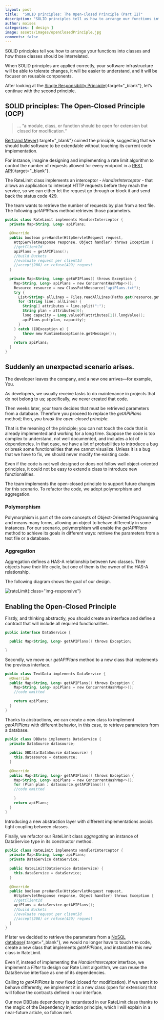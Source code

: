 ```yaml
---
layout: post
title:  "SOLID principles: The Open-Closed Principle (Part II)"
description: "SOLID principles tell us how to arrange our functions into classes. When it is well applied, our software infrastructure will be easier to understand"
author: moises
categories: [ design ]
image: assets/images/openClosedPrinciple.jpg
comments: false
---
```


SOLID principles tell you how to arrange your functions into classes and how those classes should be interrelated.

When SOLID principles are applied correctly, your software infrastructure will be able to tolerate changes, it will be easier to understand, and it will be focuser on reusable components.

After looking at the [Single Responsibility Principle](https://codersite.dev/solid-principles-the-definitive-guide/){:target="_blank"}, let’s continue with the second principle.

## SOLID principles: The Open-Closed Principle (OCP)

> … “a module, class, or function should be open for extension but closed for modification.“

[Bertrand Meyer](https://amzn.to/3eSkKXx){:target="_blank"} coined the principle, suggesting that we should build software to be extendable without touching its current code implementation.

For instance, imagine designing and implementing a rate limit algorithm to control the number of requests allowed for every endpoint in a [REST API](https://codersite.dev/documenting-rest-api-openapi3/){:target="_blank"}.

The RateLimit class implements an interceptor - *HandlerInterceptor* - that allows an application to intercept HTTP requests before they reach the service, so we can either let the request go through or block it and send back the status code 429.

The team wants to retrieve the number of requests by plan from a text file. The following *getAPIPlans* method retrieves those parameters.

```kotlin
public class RateLimit implements HandlerInterceptor {
  private Map<String, Long> apiPlans;
  
  @Override
  public boolean preHandle(HttpServletRequest request, 
    HttpServletResponse response, Object handler) throws Exception {
    //getClientId
    apiPlans = getAPIPlans();
    //build Buckets
    //evaluate request per clientId
    //accept(200) or refuse(429) request
  }
  
  private Map<String, Long> getAPIPlans() throws Exception {
    Map<String, Long> apiPlans = new ConcurrentHashMap<>();
    Resource resource = new ClassPathResource("apiPlans.txt");
    try {
      List<String> allLines = Files.readAllLines(Paths.get(resource.getURI()));
      for (String line: allLines) {
	    String[] attributes = line.split(":");
  	    String plan = attributes[0];
	    long capacity = Long.valueOf(attributes[1]).longValue();
	    apiPlans.put(plan, capacity);
      }
    } catch (IOException e) {
        throw new RuntimeException(e.getMessage());
    }
    return apiPlans;
  }
}
```

## Suddenly an unexpected scenario arises.

The developer leaves the company, and a new one arrives—for example, You.

As developers, we usually receive tasks to do maintenance in projects that do not belong to us; specifically, we never created that code.

Then weeks later, your team decides that must be retrieved parameters from a database. Therefore you proceed to replace the *getAPIPlans* method; then, *you break the open-closed principle*.

That is the meaning of the principle; you can not touch the code that is already implemented and working for a long time. Suppose the code is too complex to understand, not well documented, and includes a lot of dependencies. In that case, we have a lot of probabilities to introduce a bug or break some functionalities that we cannot visualize. Unless it is a bug that we have to fix, we should never modify the existing code.

Even if the code is not well designed or does not follow well object-oriented principles, it could not be easy to extend a class to introduce new functionalities.

The team implements the open-closed principle to support future changes for this scenario. To refactor the code, we adopt polymorphism and aggregation.

### Polymorphism

Polymorphism is part of the core concepts of Object-Oriented Programming and means many forms, allowing an object to behave differently in some instances. For our scenario, polymorphism will enable the *getAPIPlans* method to achieve its goals in different ways: retrieve the parameters from a text file or a database.

### Aggregation

Aggregation defines a HAS-A relationship between two classes. Their objects have their life cycle, but one of them is the owner of the HAS-A relationship.

The following diagram shows the goal of our design.

![rateLimit](/assets/images/rateLimit.jpg){:class="img-responsive"}

## Enabling the Open-Closed Principle

Firstly,  and thinking abstractly, you should create an interface and define a contract that will include all required functionalities.

```kotlin
public interface DataService {

  public Map<String, Long> getAPIPlans() throws Exception;

}
```

Secondly, we move our *getAPIPlans* method to a new class that implements the previous interface.

```kotlin
public class TextData implements DataService {
  @Override
  public Map<String, Long> getAPIPlans() throws Exception {
    Map<String, Long> apiPlans = new ConcurrentHashMap<>();
    //code omitted
	
    return apiPlans;
  }
}
```

Thanks to abstractions, we can create a new class to implement *getAPIPlans* with different behavior, in this case, to retrieve parameters from a database.

```kotlin
public class DBData implements DataService {
  private DataSource datasource;
  
  public DBData(DataSource datasource) {
    this.datasource = datasource;
  }
  
  @Override
  public Map<String, Long> getAPIPlans() throws Exception {
    Map<String, Long> apiPlans = new ConcurrentHashMap<>();
    for (Plan plan : datasource.getAPIPlans()) {
    //code omitted
	 
    }
    return apiPlans;
  }
}
```

Introducing a new abstraction layer with different implementations avoids tight coupling between classes. 

Finally, we refactor our RateLimit class *aggregating* an instance of DataService type in its constructor method.

```kotlin
public class RateLimit implements HandlerInterceptor {
  private Map<String, Long> apiPlans;
  private DataService dataService;
  
  public RateLimit(DataService dataService) {
    this.dataService = dataService;
  }
  
  @Override
  public boolean preHandle(HttpServletRequest request, 
    HttpServletResponse response, Object handler) throws Exception {
    //getClientId
    apiPlans = dataService.getAPIPlans();
    //build Buckets
    //evaluate request per clientId
    //accept(200) or refuse(429) request
  }
}
```

If later we decided to retrieve the parameters from a [NoSQL database](https://codersite.dev/hot-warm-architecture-elasticsearch/){:target="_blank"}, we would no longer have to touch the code, create a new class that implements *getAPIPlans*, and instantiate this new class in RateLimit.

Even if, instead of implementing the *HandlerInterceptor* interface, we implement a *Filter* to design our Rate Limit algorithm, we can reuse the DataService interface as one of its dependencies.

Calling to *getAPIPlans* is now fixed (closed for modification). If we want it to behave differently, we implement it in a new class (open for extension) that will follow the contracts defined in our interface.

Our new DBData dependency is instantiated in our RateLimit class thanks to the magic of the Dependency Injection principle, which I will explain in a near-future article, so follow me!.
